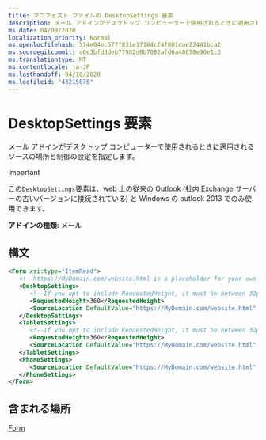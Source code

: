```yaml
---
title: マニフェスト ファイルの DesktopSettings 要素
description: メール アドインがデスクトップ コンピューターで使用されるときに適用されるソースの場所と制御の設定を指定します。
ms.date: 04/09/2020
localization_priority: Normal
ms.openlocfilehash: 574e04ec577f831e17184cf4f801dae22441bca2
ms.sourcegitcommit: c6e3bfd3deb77982d0b7082afd6a48678e96e1c3
ms.translationtype: MT
ms.contentlocale: ja-JP
ms.lasthandoff: 04/10/2020
ms.locfileid: "43215076"
---
```

# <a name="desktopsettings-element"></a>DesktopSettings 要素

メール アドインがデスクトップ コンピューターで使用されるときに適用されるソースの場所と制御の設定を指定します。

> [!IMPORTANT]
> この`DesktopSettings`要素は、web 上の従来の Outlook (社内 Exchange サーバーの古いバージョンに接続されている) と Windows の outlook 2013 でのみ使用できます。

**アドインの種類:** メール

## <a name="syntax"></a>構文

```XML
<Form xsi:type="ItemRead">
   <!--https://MyDomain.com/website.html is a placeholder for your own add-in website.-->
   <DesktopSettings>
      <!--If you opt to include RequestedHeight, it must be between 32px to 450px, inclusive.-->
      <RequestedHeight>360</RequestedHeight>
      <SourceLocation DefaultValue="https://MyDomain.com/website.html" />
   </DesktopSettings>
   <TabletSettings>
      <!--If you opt to include RequestedHeight, it must be between 32px to 450px, inclusive.-->
      <RequestedHeight>360</RequestedHeight>
      <SourceLocation DefaultValue="https://MyDomain.com/website.html" />
   </TabletSettings>
   <PhoneSettings>
      <SourceLocation DefaultValue="https://MyDomain.com/website.html" />
   </PhoneSettings>
</Form>
```

## <a name="contained-in"></a>含まれる場所

[Form](form.md)
